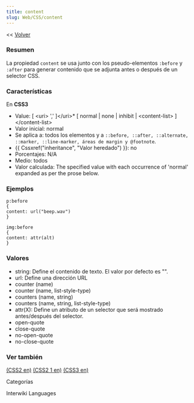 ```yaml
---
title: content
slug: Web/CSS/content
---
```


<< [Volver](/es/Gu%c3%ada_de_referencia_de_CSS)

### Resumen

La propiedad `content` se usa junto con los pseudo-elementos `:before` y `:after` para generar contenido que se adjunta antes o después de un selector CSS.

### Características

En **CSS3**

- Value: [ &lt;uri&gt; \',\' ]\</uri>\* [ normal | none | inhibit | &lt;content-list&gt; ]\</content-list>
- Valor inicial: normal
- Se aplica a: todos los elementos y a `::before, ::after, ::alternate, ::marker, ::line-marker, áreas de margin y @footnote`.
- {{ Cssxref("inheritance", "Valor heredado") }}: no
- Porcentajes: N/A
- Medio: todos
- Valor calculada: The specified value with each occurrence of 'normal' expanded as per the prose below.

### Ejemplos

```
p:before
{
content: url("beep.wav")
}

img:before
{
content: attr(alt)
}
```

### Valores

- string: Define el contenido de texto. El valor por defecto es "".
- url: Define una dirección URL
- counter (name)
- counter (name, list-style-type)
- counters (name, string)
- counters (name, string, list-style-type)
- attr(X): Define un atributo de un selector que será mostrado antes/después del selector.
- open-quote
- close-quote
- no-open-quote
- no-close-quote

### Ver también

[(CSS2 en)](http://www.w3.org/TR/REC-CSS2/generate.html#content)
[(CSS2 1 en)](http://www.w3.org/TR/CSS21/generate.html#content)
[(CSS3 en)](http://www.w3.org/TR/css3-content/#inserting3)

Categorías

Interwiki Languages
